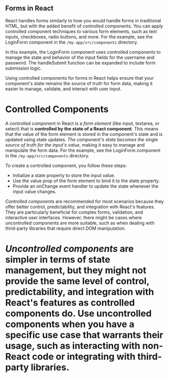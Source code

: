 ## Forms in React
React handles forms similarly to how you would handle forms in traditional HTML, but with the added benefit of controlled components. You can apply controlled component techniques to various form elements, such as text inputs, checkboxes, radio buttons, and more. For the example, see the LoginForm component in the `/my-app/src/components` directory.

In this example, the LoginForm component uses controlled components to manage the state and behavior of the input fields for the username and password. The handleSubmit function can be expanded to include form submission logic.

Using controlled components for forms in React helps ensure that your component's state remains the source of truth for form data, making it easier to manage, validate, and interact with user input.


# Controlled Components
A controlled component in React is a *form element* (like input, textarea, or select) that is **controlled by the state of a React component**. This means that the value of the form element is stored in the component's state and is updated using state updates. *The component's state becomes the single source of truth for the input's value*, making it easy to manage and manipulate the form data. For the example, see the LoginForm component in the `/my-app/src/components` directory.

To create a controlled component, you follow these steps:

- Initialize a state property to store the input value.
- Use the value prop of the form element to bind it to the state property.
- Provide an onChange event handler to update the state whenever the input value changes.


*Controlled components* are recommended for most scenarios because they offer better control, predictability, and integration with React's features. They are particularly beneficial for complex forms, validation, and interactive user interfaces. However, there might be cases where uncontrolled components are more suitable, such as when dealing with third-party libraries that require direct DOM manipulation.


# *Uncontrolled components* are simpler in terms of state management, but they might not provide the same level of control, predictability, and integration with React's features as controlled components do. Use uncontrolled components when you have a specific use case that warrants their usage, such as interacting with non-React code or integrating with third-party libraries.
